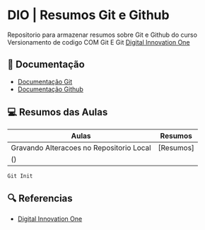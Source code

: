 
# DIO | Resumos Git e Github

Repositorio para armazenar resumos sobre Git e Github do curso Versionamento de codigo COM Git E Git
[Digital Innovation One](https://www.dio.me/)

## 📖 Documentação
- [Documentação Git](https://git-scm.com/doc)
- [Documentação Github](https://docs.github.com/)

## 💻 Resumos das Aulas

| Aulas | Resumos |
|-------|---------|
|Gravando Alteracoes no Repositorio Local | [Resumos]
() |

```
Git Init
```

## 🔍 Referencias
- [Digital Innovation One]()
